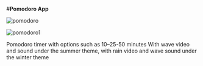 #**Pomodoro App**

![pomodoro](https://user-images.githubusercontent.com/44985367/127347595-bcd3c42e-fe8e-4deb-8e28-fe8e395715cd.JPG)



![pomodoro1](https://user-images.githubusercontent.com/44985367/127347616-d8cbc633-b0fe-4078-9852-8b181b30bc07.JPG)



Pomodoro timer with options such as 10–25-50 minutes With wave video and sound under the summer theme, with rain video and wave sound under the winter theme

